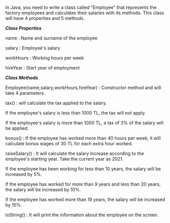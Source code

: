 In Java, you need to write a class called "Employee" that represents the factory employees and calculates their salaries
with its methods. This class will have 4 properties and 5 methods.

***Class Properties***

name : Name and surname of the employee

salary : Employee's salary

workHours : Working hours per week

hireYear : Start year of employment

***Class Methods***

Employee(name,salary,workHours,hireYear) : Constructor method and will take 4 parameters.

tax() : will calculate the tax applied to the salary.

If the employee's salary is less than 1000 TL, the tax will not apply.

If the employee's salary is more than 1000 TL, a tax of 3% of the salary will be applied.

bonus() : If the employee has worked more than 40 hours per week, it will calculate bonus wages of 30 TL for each extra
hour worked.

raiseSalary() : It will calculate the salary increase according to the employee's starting year. Take the current year
as 2021.

If the employee has been working for less than 10 years, the salary will be increased by 5%.

If the employee has worked for more than 9 years and less than 20 years, the salary will be increased by 10%.

If the employee has worked more than 19 years, the salary will be increased by 15%.

toString() : It will print the information about the employee on the screen.